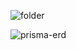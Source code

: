 ![folder](https://github.com/user-attachments/assets/1e418191-f453-4496-b642-991b1e53000b)

![prisma-erd](https://github.com/user-attachments/assets/9f68ce69-7eca-458f-b4a1-f5a19b8f6a4d)
